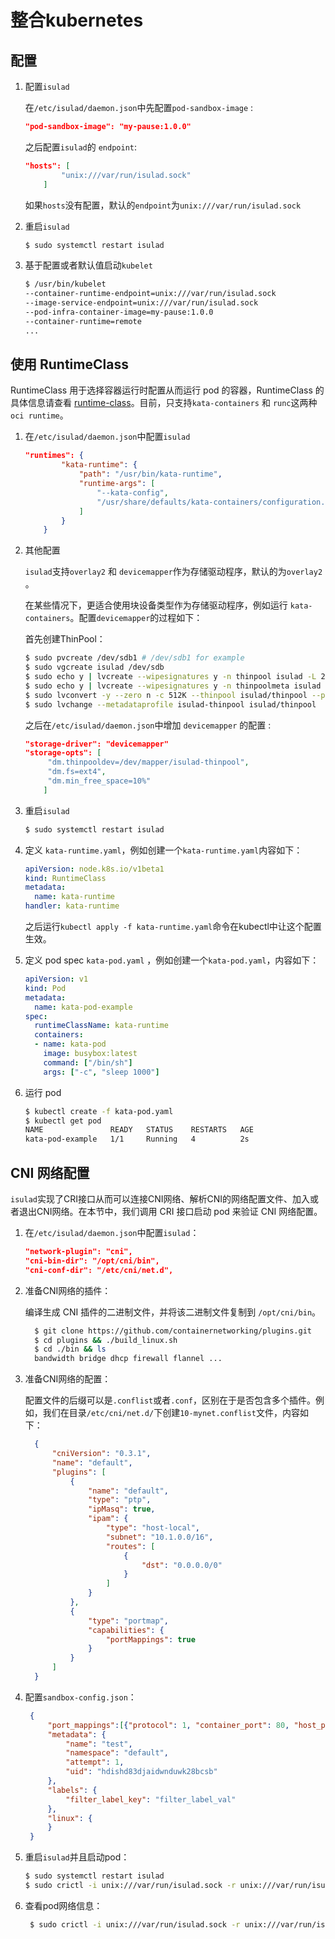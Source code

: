 # 整合kubernetes

## 配置

1. 配置`isulad`

   在`/etc/isulad/daemon.json`中先配置`pod-sandbox-image` :

   ```json
   "pod-sandbox-image": "my-pause:1.0.0"
   ```

   之后配置`isulad`的 `endpoint`:

   ```json
   "hosts": [
           "unix:///var/run/isulad.sock"
       ]
   ```

   如果`hosts`没有配置，默认的`endpoint`为``unix:///var/run/isulad.sock``

2. 重启`isulad`

   ```bash
   $ sudo systemctl restart isulad
   ```

3. 基于配置或者默认值启动`kubelet`

   ```bash
   $ /usr/bin/kubelet 
   --container-runtime-endpoint=unix:///var/run/isulad.sock
   --image-service-endpoint=unix:///var/run/isulad.sock 
   --pod-infra-container-image=my-pause:1.0.0
   --container-runtime=remote
   ...
   ```

## 使用 RuntimeClass

RuntimeClass 用于选择容器运行时配置从而运行 pod 的容器，RuntimeClass 的具体信息请查看 [runtime-class](https://kubernetes.io/docs/concepts/containers/runtime-class/)。目前，只支持`kata-containers` 和 `runc`这两种`oci runtime`。

1. 在`/etc/isulad/daemon.json`中配置`isulad`

   ```json
   "runtimes": {
           "kata-runtime": {
               "path": "/usr/bin/kata-runtime",
               "runtime-args": [
                   "--kata-config",
                   "/usr/share/defaults/kata-containers/configuration.toml"
               ]
           }
       }
   ```

2. 其他配置

   `isulad`支持`overlay2` 和 `devicemapper`作为存储驱动程序，默认的为`overlay2` 。

   在某些情况下，更适合使用块设备类型作为存储驱动程序，例如运行 `kata-containers`。配置`devicemapper`的过程如下：

   首先创建ThinPool：

   ```bash
   $ sudo pvcreate /dev/sdb1 # /dev/sdb1 for example
   $ sudo vgcreate isulad /dev/sdb
   $ sudo echo y | lvcreate --wipesignatures y -n thinpool isulad -L 200G
   $ sudo echo y | lvcreate --wipesignatures y -n thinpoolmeta isulad -L 20G
   $ sudo lvconvert -y --zero n -c 512K --thinpool isulad/thinpool --poolmetadata isulad/thinpoolmeta
   $ sudo lvchange --metadataprofile isulad-thinpool isulad/thinpool
   ```

   之后在`/etc/isulad/daemon.json`中增加 `devicemapper` 的配置 :

   ```json
   "storage-driver": "devicemapper"
   "storage-opts": [
   		"dm.thinpooldev=/dev/mapper/isulad-thinpool",
   	    "dm.fs=ext4",
   	    "dm.min_free_space=10%"
       ]
   ```

3. 重启`isulad`

   ```bash
   $ sudo systemctl restart isulad
   ```

4. 定义 `kata-runtime.yaml`，例如创建一个`kata-runtime.yaml`内容如下：

   ```yaml
   apiVersion: node.k8s.io/v1beta1
   kind: RuntimeClass
   metadata:
     name: kata-runtime
   handler: kata-runtime
   ```

    之后运行`kubectl apply -f kata-runtime.yaml`命令在kubectl中让这个配置生效。

5. 定义 pod spec `kata-pod.yaml` ，例如创建一个`kata-pod.yaml`，内容如下：

   ```yaml
   apiVersion: v1
   kind: Pod
   metadata:
     name: kata-pod-example
   spec:
     runtimeClassName: kata-runtime
     containers:
     - name: kata-pod
       image: busybox:latest
       command: ["/bin/sh"]
       args: ["-c", "sleep 1000"]
   ```

6. 运行 pod

   ```bash
   $ kubectl create -f kata-pod.yaml
   $ kubectl get pod
   NAME               READY   STATUS    RESTARTS   AGE
   kata-pod-example   1/1     Running   4          2s
   ```

## CNI 网络配置

`isulad`实现了CRI接口从而可以连接CNI网络、解析CNI的网络配置文件、加入或者退出CNI网络。在本节中，我们调用 CRI 接口启动 pod 来验证 CNI 网络配置。

1. 在`/etc/isulad/daemon.json`中配置`isulad`：

   ```json
   "network-plugin": "cni",
   "cni-bin-dir": "/opt/cni/bin",
   "cni-conf-dir": "/etc/cni/net.d",
   ```

2. 准备CNI网络的插件：

   编译生成 CNI 插件的二进制文件，并将该二进制文件复制到 `/opt/cni/bin`。

    ```bash
      $ git clone https://github.com/containernetworking/plugins.git
      $ cd plugins && ./build_linux.sh
      $ cd ./bin && ls
      bandwidth bridge dhcp firewall flannel ...
    ```

3. 准备CNI网络的配置：

   配置文件的后缀可以是`.conflist`或者`.conf`，区别在于是否包含多个插件。例如，我们在目录`/etc/cni/net.d/`下创建`10-mynet.conflist`文件，内容如下：

    ```json
      {
          "cniVersion": "0.3.1",
          "name": "default",
          "plugins": [
              {
                  "name": "default",
                  "type": "ptp",
                  "ipMasq": true,
                  "ipam": {
                      "type": "host-local",
                      "subnet": "10.1.0.0/16",
                      "routes": [
                          {
                              "dst": "0.0.0.0/0"
                          }
                      ]
                  }
              },
              {
                  "type": "portmap",
                  "capabilities": {
                      "portMappings": true
                  }
              }
          ]
      }
    ```

4. 配置`sandbox-config.json`：

   ```json
    {
        "port_mappings":[{"protocol": 1, "container_port": 80, "host_port": 8080}],
        "metadata": {
            "name": "test",
            "namespace": "default",
            "attempt": 1,
            "uid": "hdishd83djaidwnduwk28bcsb"
        },
        "labels": {
    	    "filter_label_key": "filter_label_val" 
        },
        "linux": {
        }
    }
   ```

5. 重启`isulad`并且启动pod：

   ```sh
   $ sudo systemctl restart isulad
   $ sudo crictl -i unix:///var/run/isulad.sock -r unix:///var/run/isulad.sock runp sandbox-config.json
   ```

6. 查看pod网络信息：

    ```sh
     $ sudo crictl -i unix:///var/run/isulad.sock -r unix:///var/run/isulad.sock inspectp <pod-id>
    ```